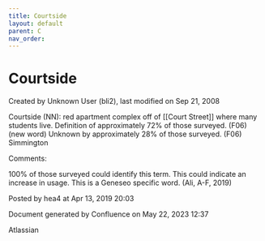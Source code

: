```yaml
---
title: Courtside
layout: default
parent: C
nav_order:
---
```


# Courtside

Created by  Unknown User (bli2), last modified on Sep 21, 2008

Courtside (NN): red apartment complex off of [[Court Street]] where many students live. Definition of approximately 72% of those surveyed. (F06) (new word) Unknown by approximately 28% of those surveyed. (F06) Simmington

Comments:

100% of those surveyed could identify this term. This could indicate an increase in usage. This is a Geneseo specific word. (Ali, A-F, 2019)

Posted by hea4 at Apr 13, 2019 20:03

Document generated by Confluence on May 22, 2023 12:37

Atlassian
